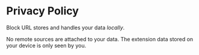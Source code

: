 # Privacy Policy

Block URL stores and handles your data _locally_.

No remote sources are attached to your data. The extension data stored on your device is only seen by you.

